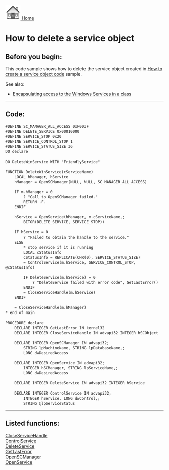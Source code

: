 [<img src="../images/home.png"> Home ](https://github.com/VFPX/Win32API)  

# How to delete a service object

## Before you begin:
This code sample shows how to delete the service object created in [How to create a service object code](sample_517.md) sample.  

See also:

* [Encapsulating access to the Windows Services in a class](sample_476.md)  
  
***  


## Code:
```foxpro  
#DEFINE SC_MANAGER_ALL_ACCESS 0xF003F
#DEFINE DELETE_SERVICE 0x00010000
#DEFINE SERVICE_STOP 0x20
#DEFINE SERVICE_CONTROL_STOP 1
#DEFINE SERVICE_STATUS_SIZE 36
DO declare

DO DeleteWinService WITH "FriendlyService"

FUNCTION DeleteWinService(cServiceName)
	LOCAL hManager, hService
	hManager = OpenSCManager(NULL, NULL, SC_MANAGER_ALL_ACCESS)

	IF m.hManager = 0
		? "Call to OpenSCManager failed."
		RETURN .F.
	ENDIF

	hService = OpenService(hManager, m.cServiceName,;
		BITOR(DELETE_SERVICE, SERVICE_STOP))

	IF hService = 0
		? "Failed to obtain the handle to the service."
	ELSE
		* stop service if it is running
		LOCAL cStatusInfo
		cStatusInfo = REPLICATE(CHR(0), SERVICE_STATUS_SIZE)
		= ControlService(m.hService, SERVICE_CONTROL_STOP, @cStatusInfo)

		IF DeleteService(m.hService) = 0
			? "DeleteService failed with error code", GetLastError()
		ENDIF
		= CloseServiceHandle(m.hService)
	ENDIF

	= CloseServiceHandle(m.hManager)
* end of main

PROCEDURE declare
	DECLARE INTEGER GetLastError IN kernel32
	DECLARE INTEGER CloseServiceHandle IN advapi32 INTEGER hSCObject

	DECLARE INTEGER OpenSCManager IN advapi32;
		STRING lpMachineName, STRING lpDatabaseName,;
		LONG dwDesiredAccess

	DECLARE INTEGER OpenService IN advapi32;
		INTEGER hSCManager, STRING lpServiceName,;
		LONG dwDesiredAccess

	DECLARE INTEGER DeleteService IN advapi32 INTEGER hService

	DECLARE INTEGER ControlService IN advapi32;
		INTEGER hService, LONG dwControl,;
		STRING @lpServiceStatus  
```  
***  


## Listed functions:
[CloseServiceHandle](../libraries/advapi32/CloseServiceHandle.md)  
[ControlService](../libraries/advapi32/ControlService.md)  
[DeleteService](../libraries/advapi32/DeleteService.md)  
[GetLastError](../libraries/kernel32/GetLastError.md)  
[OpenSCManager](../libraries/advapi32/OpenSCManager.md)  
[OpenService](../libraries/advapi32/OpenService.md)  
